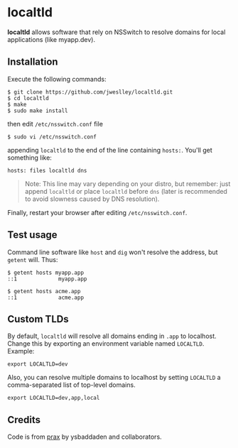 # localtld

**localtld** allows software that rely on NSSwitch to resolve domains for local applications (like myapp.dev).


## Installation

Execute the following commands:

    $ git clone https://github.com/jweslley/localtld.git
    $ cd localtld
    $ make
    $ sudo make install

then edit `/etc/nsswitch.conf` file

    $ sudo vi /etc/nsswitch.conf

appending `localtld` to the end of the line containing `hosts:`. You'll get something like:

    hosts: files localtld dns

> Note: This line may vary depending on your distro, but remember: just append `localtld` or place `localtld` before `dns` (later is recommended to avoid slowness caused by DNS resolution).

Finally, restart your browser after editing `/etc/nsswitch.conf`.


## Test usage

Command line software like `host` and `dig` won't resolve the address, but `getent` will. Thus:

    $ getent hosts myapp.app
    ::1             myapp.app

    $ getent hosts acme.app
    ::1             acme.app


## Custom TLDs

By default, `localtld` will resolve all domains ending in `.app` to localhost. Change this by exporting an environment variable named `LOCALTLD`. Example:

    export LOCALTLD=dev


Also, you can resolve multiple domains to localhost by setting `LOCALTLD` a comma-separated list of top-level domains.

    export LOCALTLD=dev,app,local


## Credits

Code is from [prax](https://github.com/ysbaddaden/prax) by ysbaddaden and collaborators.
